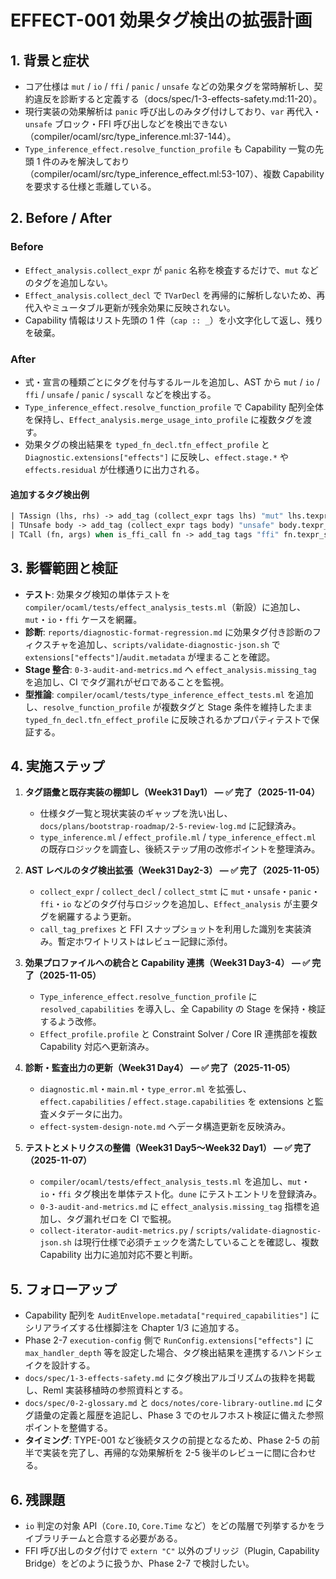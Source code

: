 # EFFECT-001 効果タグ検出の拡張計画

## 1. 背景と症状
- コア仕様は `mut` / `io` / `ffi` / `panic` / `unsafe` などの効果タグを常時解析し、契約違反を診断すると定義する（docs/spec/1-3-effects-safety.md:11-20）。  
- 現行実装の効果解析は `panic` 呼び出しのみタグ付けしており、`var` 再代入・`unsafe` ブロック・FFI 呼び出しなどを検出できない（compiler/ocaml/src/type_inference.ml:37-144）。  
- `Type_inference_effect.resolve_function_profile` も Capability 一覧の先頭 1 件のみを解決しており（compiler/ocaml/src/type_inference_effect.ml:53-107）、複数 Capability を要求する仕様と乖離している。

## 2. Before / After
### Before
- `Effect_analysis.collect_expr` が `panic` 名称を検査するだけで、`mut` などのタグを追加しない。  
- `Effect_analysis.collect_decl` で `TVarDecl` を再帰的に解析しないため、再代入やミュータブル更新が残余効果に反映されない。  
- Capability 情報はリスト先頭の 1 件（`cap :: _`）を小文字化して返し、残りを破棄。

### After
- 式・宣言の種類ごとにタグを付与するルールを追加し、AST から `mut` / `io` / `ffi` / `unsafe` / `panic` / `syscall` などを検出する。  
- `Type_inference_effect.resolve_function_profile` で Capability 配列全体を保持し、`Effect_analysis.merge_usage_into_profile` に複数タグを渡す。  
- 効果タグの検出結果を `typed_fn_decl.tfn_effect_profile` と `Diagnostic.extensions["effects"]` に反映し、`effect.stage.*` や `effects.residual` が仕様通りに出力される。

#### 追加するタグ検出例
```ocaml
| TAssign (lhs, rhs) -> add_tag (collect_expr tags lhs) "mut" lhs.texpr_span
| TUnsafe body -> add_tag (collect_expr tags body) "unsafe" body.texpr_span
| TCall (fn, args) when is_ffi_call fn -> add_tag tags "ffi" fn.texpr_span
```

## 3. 影響範囲と検証
- **テスト**: 効果タグ検知の単体テストを `compiler/ocaml/tests/effect_analysis_tests.ml`（新設）に追加し、`mut`・`io`・`ffi` ケースを網羅。  
- **診断**: `reports/diagnostic-format-regression.md` に効果タグ付き診断のフィクスチャを追加し、`scripts/validate-diagnostic-json.sh` で `extensions["effects"]`/`audit.metadata` が埋まることを確認。  
- **Stage 整合**: `0-3-audit-and-metrics.md` へ `effect_analysis.missing_tag` を追加し、CI でタグ漏れがゼロであることを監視。
- **型推論**: `compiler/ocaml/tests/type_inference_effect_tests.ml` を追加し、`resolve_function_profile` が複数タグと Stage 条件を維持したまま `typed_fn_decl.tfn_effect_profile` に反映されるかプロパティテストで保証する。

## 4. 実施ステップ
1. **タグ語彙と既存実装の棚卸し（Week31 Day1） — ✅ 完了（2025-11-04）**  
   - 仕様タグ一覧と現状実装のギャップを洗い出し、`docs/plans/bootstrap-roadmap/2-5-review-log.md` に記録済み。  
   - `type_inference.ml` / `effect_profile.ml` / `type_inference_effect.ml` の既存ロジックを調査し、後続ステップ用の改修ポイントを整理済み。

2. **AST レベルのタグ検出拡張（Week31 Day2-3） — ✅ 完了（2025-11-05）**  
   - `collect_expr` / `collect_decl` / `collect_stmt` に `mut`・`unsafe`・`panic`・`ffi`・`io` などのタグ付与ロジックを追加し、`Effect_analysis` が主要タグを網羅するよう更新。  
   - `call_tag_prefixes` と FFI スナップショットを利用した識別を実装済み。暫定ホワイトリストはレビュー記録に添付。

3. **効果プロファイルへの統合と Capability 連携（Week31 Day3-4） — ✅ 完了（2025-11-05）**  
   - `Type_inference_effect.resolve_function_profile` に `resolved_capabilities` を導入し、全 Capability の Stage を保持・検証するよう改修。  
   - `Effect_profile.profile` と Constraint Solver / Core IR 連携部を複数 Capability 対応へ更新済み。

4. **診断・監査出力の更新（Week31 Day4） — ✅ 完了（2025-11-05）**  
   - `diagnostic.ml`・`main.ml`・`type_error.ml` を拡張し、`effect.capabilities` / `effect.stage.capabilities` を extensions と監査メタデータに出力。  
   - `effect-system-design-note.md` へデータ構造更新を反映済み。

5. **テストとメトリクスの整備（Week31 Day5〜Week32 Day1） — ✅ 完了（2025-11-07）**  
   - `compiler/ocaml/tests/effect_analysis_tests.ml` を追加し、`mut`・`io`・`ffi` タグ検出を単体テスト化。`dune` にテストエントリを登録済み。  
   - `0-3-audit-and-metrics.md` に `effect_analysis.missing_tag` 指標を追加し、タグ漏れゼロを CI で監視。  
   - `collect-iterator-audit-metrics.py` / `scripts/validate-diagnostic-json.sh` は現行仕様で必須チェックを満たしていることを確認し、複数 Capability 出力に追加対応不要と判断。

## 5. フォローアップ
- Capability 配列を `AuditEnvelope.metadata["required_capabilities"]` にシリアライズする仕様脚注を Chapter 1/3 に追加する。  
- Phase 2-7 `execution-config` 側で `RunConfig.extensions["effects"]` に `max_handler_depth` 等を設定した場合、タグ検出結果を連携するハンドシェイクを設計する。  
- `docs/spec/1-3-effects-safety.md` にタグ検出アルゴリズムの抜粋を掲載し、Reml 実装移植時の参照資料とする。
- `docs/spec/0-2-glossary.md` と `docs/notes/core-library-outline.md` にタグ語彙の定義と履歴を追記し、Phase 3 でのセルフホスト検証に備えた参照ポイントを整備する。
- **タイミング**: TYPE-001 など後続タスクの前提となるため、Phase 2-5 の前半で実装を完了し、再帰的な効果解析を 2-5 後半のレビューに間に合わせる。

## 6. 残課題
- `io` 判定の対象 API（`Core.IO`, `Core.Time` など）をどの階層で列挙するかをライブラリチームと合意する必要がある。  
- FFI 呼び出しのタグ付けで `extern "C"` 以外のブリッジ（Plugin, Capability Bridge）をどのように扱うか、Phase 2-7 で検討したい。
